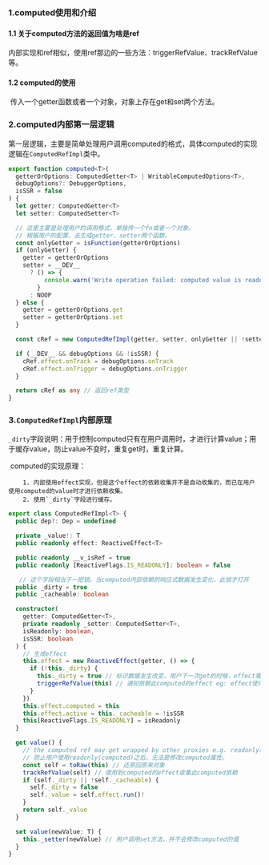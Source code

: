 ### 1.computed使用和介绍

#### 	1.1 关于computed方法的返回值为啥是ref

​			内部实现和ref相似，使用ref那边的一些方法：triggerRefValue、trackRefValue等。

#### 	1.2 computed的使用

​			传入一个getter函数或者一个对象，对象上存在get和set两个方法。

### 2.computed内部第一层逻辑

​	第一层逻辑，主要是简单处理用户调用computed的格式，具体computed的实现逻辑在`ComputedRefImpl`类中。

```typescript
export function computed<T>(
  getterOrOptions: ComputedGetter<T> | WritableComputedOptions<T>,
  debugOptions?: DebuggerOptions,
  isSSR = false
) {
  let getter: ComputedGetter<T>
  let setter: ComputedSetter<T>

  // 这里主要是处理用户的调用格式，单独传一个fn或者一个对象。
  // 根据用户的配置，去生成getter、setter两个函数。
  const onlyGetter = isFunction(getterOrOptions)
  if (onlyGetter) {
    getter = getterOrOptions
    setter = __DEV__
      ? () => {
          console.warn('Write operation failed: computed value is readonly')
        }
      : NOOP
  } else {
    getter = getterOrOptions.get
    setter = getterOrOptions.set
  }

  const cRef = new ComputedRefImpl(getter, setter, onlyGetter || !setter, isSSR) // 重点

  if (__DEV__ && debugOptions && !isSSR) {
    cRef.effect.onTrack = debugOptions.onTrack
    cRef.effect.onTrigger = debugOptions.onTrigger
  }

  return cRef as any // 返回ref类型
}
```

### 3.`ComputedRefImpl`内部原理

​	`_dirty`字段说明：用于控制computed只有在用户调用时，才进行计算value；用于缓存value，防止value不变时，重复get时，重复计算。

​	computed的实现原理：

		1. 内部使用effect实现，但是这个effect的依赖收集并不是自动收集的，而已在用户使用computed的value时才进行依赖收集。
  		2. 使用`_dirty`字段进行缓存。

```typescript
export class ComputedRefImpl<T> {
  public dep?: Dep = undefined

  private _value!: T
  public readonly effect: ReactiveEffect<T>

  public readonly __v_isRef = true
  public readonly [ReactiveFlags.IS_READONLY]: boolean = false

   // 这个字段相当于一把锁。当computed内部依赖的响应式数据发生变化，此锁才打开
  public _dirty = true
  public _cacheable: boolean

  constructor(
    getter: ComputedGetter<T>,
    private readonly _setter: ComputedSetter<T>,
    isReadonly: boolean,
    isSSR: boolean
  ) {
    // 生成effect
    this.effect = new ReactiveEffect(getter, () => {
      if (!this._dirty) {
        this._dirty = true // 标识数据发生改变，用户下一次get的时候，effect需要执行run，重新计算value
        triggerRefValue(this) // 通知依赖此computed的effect eg: effect使用到computed，那边computed发生改变，此effect就需要重新执行fn
      }
    })
    this.effect.computed = this
    this.effect.active = this._cacheable = !isSSR
    this[ReactiveFlags.IS_READONLY] = isReadonly
  }

  get value() {
    // the computed ref may get wrapped by other proxies e.g. readonly() #3376
    // 防止用户使用readonly(computed)之后，无法是修改computed属性。
    const self = toRaw(this) // 还原回原来对象
    trackRefValue(self) // 使用到computed的effect收集此computed依赖
    if (self._dirty || !self._cacheable) {
      self._dirty = false
      self._value = self.effect.run()!
    }
    return self._value
  }

  set value(newValue: T) {
    this._setter(newValue) // 用户调用set方法，并不会修改computed的值
  }
}
```

